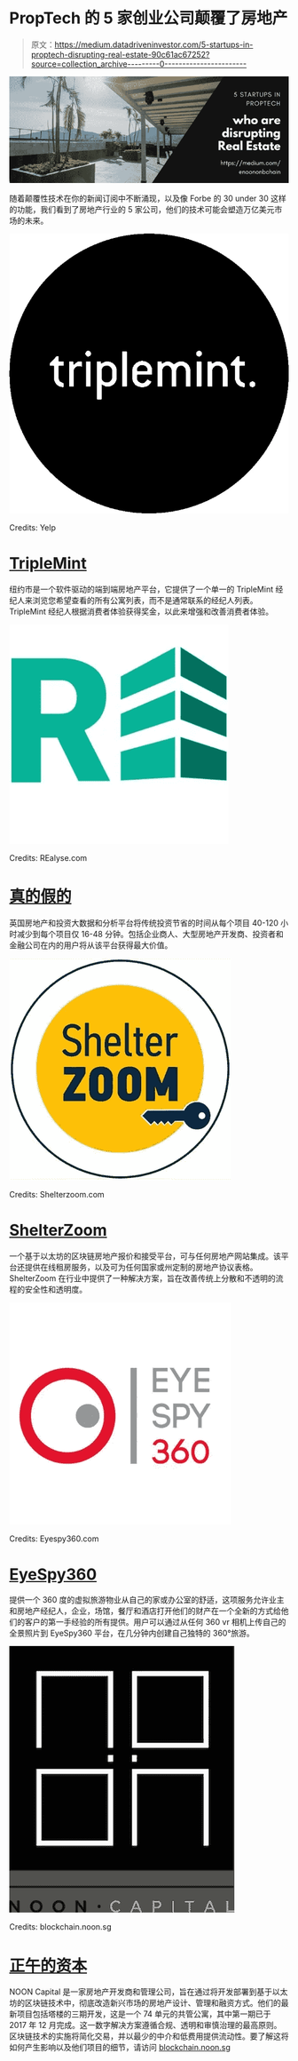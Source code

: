 # PropTech 的 5 家创业公司颠覆了房地产

> 原文：<https://medium.datadriveninvestor.com/5-startups-in-proptech-disrupting-real-estate-90c61ac67252?source=collection_archive---------0----------------------->

![](img/c9c5467a396aff75c9d0842ca68afeaa.png)

随着颠覆性技术在你的新闻订阅中不断涌现，以及像 Forbe 的 30 under 30 这样的功能，我们看到了房地产行业的 5 家公司，他们的技术可能会塑造万亿美元市场的未来。

![](img/3fa1d4b7dd5e1ea309649bf9f00fb9df.png)

Credits: Yelp

# [TripleMint](http://triplemint.com)

纽约市是一个软件驱动的端到端房地产平台，它提供了一个单一的 TripleMint 经纪人来浏览您希望查看的所有公寓列表，而不是通常联系的经纪人列表。TripleMint 经纪人根据消费者体验获得奖金，以此来增强和改善消费者体验。

![](img/f5f343f8730066db6b72e5607504d23e.png)

Credits: REalyse.com

# [真的假的](http://realyse.com)

英国房地产和投资大数据和分析平台将传统投资节省的时间从每个项目 40-120 小时减少到每个项目仅 16-48 分钟。包括企业商人、大型房地产开发商、投资者和金融公司在内的用户将从该平台获得最大价值。

![](img/eddcdbd5cc3d8956db5bf450a30107a4.png)

Credits: Shelterzoom.com

# [ShelterZoom](https://www.shelterzoom.com/)

一个基于以太坊的区块链房地产报价和接受平台，可与任何房地产网站集成。该平台还提供在线租房服务，以及可为任何国家或州定制的房地产协议表格。ShelterZoom 在行业中提供了一种解决方案，旨在改善传统上分散和不透明的流程的安全性和透明度。

![](img/da2fec828ffaf5b78ec1ab14d8b3ea56.png)

Credits: Eyespy360.com

# [EyeSpy360](https://www.eyespy360.com/en/)

提供一个 360 度的虚拟旅游物业从自己的家或办公室的舒适，这项服务允许业主和房地产经纪人，企业，场馆，餐厅和酒店打开他们的财产在一个全新的方式给他们的客户的第一手经验的所有提供。用户可以通过从任何 360 vr 相机上传自己的全景照片到 EyeSpy360 平台，在几分钟内创建自己独特的 360°旅游。

![](img/940d8186974115a8e5a33cb494beb869.png)

Credits: blockchain.noon.sg

# [正午的资本](http://blockchain.noon.sg)

NOON Capital 是一家房地产开发商和管理公司，旨在通过将开发部署到基于以太坊的区块链技术中，彻底改造新兴市场的房地产设计、管理和融资方式。他们的最新项目包括塔楼的三期开发，这是一个 74 单元的共管公寓，其中第一期已于 2017 年 12 月完成。这一数字解决方案遵循合规、透明和审慎治理的最高原则。区块链技术的实施将简化交易，并以最少的中介和低费用提供流动性。要了解这将如何产生影响以及他们项目的细节，请访问 [blockchain.noon.sg](http://blockchain.noon.sg)